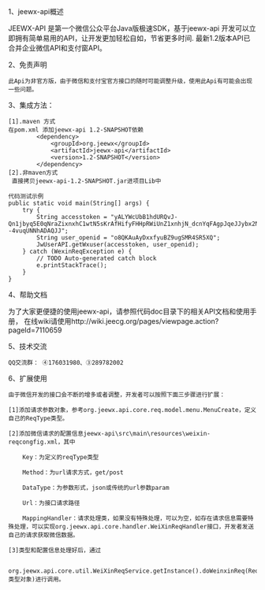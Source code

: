 1、jeewx-api概述

  JEEWX-API 是第一个微信公众平台Java版极速SDK，基于jeewx-api 开发可以立即拥有简单易用的API，让开发更加轻松自如，节省更多时间. 最新1.2版本API已合并企业微信API和支付窗API。
 
2、免责声明

	此Api为非官方版，由于微信和支付宝官方接口的随时可能调整升级，使用此Api有可能会出现一些问题。

3、集成方法：

	[1].maven 方式
    在pom.xml 添加jeewx-api 1.2-SNAPSHOT依赖
			<dependency>  
				<groupId>org.jeewx</groupId>  
				<artifactId>jeewx-api</artifactId>  
				<version>1.2-SNAPSHOT</version>  
			</dependency>
	[2].非maven方式
     直接拷贝jeewx-api-1.2-SNAPSHOT.jar进项目Lib中

	代码测试示例
	public static void main(String[] args) {
		try {
			String accesstoken = "yALYWcUbB1hdURQvJ-Qn1jbyq5E0qNraZixnxhC1wtN5sKrAfHifyFHHpRWiUnZ1xnhjN_dcnYqFAgpJqeJJybx2NOVoEDZd7SFLjwFIvM8AJv3a8EGarbY0jo--4vuqUNNhADAQJJ";
			String user_openid = "o8QKAuAyDxxfyuBZ9ugSMR4SR5XQ";
			JwUserAPI.getWxuser(accesstoken, user_openid);
		} catch (WexinReqException e) {
			// TODO Auto-generated catch block
			e.printStackTrace();
		}
	}
	
4、帮助文档

  为了大家更便捷的使用jeewx-api，请参照代码doc目录下的相关API文档和使用手册，
  在线wiki请使用http://wiki.jeecg.org/pages/viewpage.action?pageId=7110659

5、技术交流

	QQ交流群： ④176031980、③289782002

6、扩展使用

	由于微信开发的接口会不断的增多或者调整，开发者可以按照下面三步骤进行扩展：

	[1]添加请求参数对象，参考org.jeewx.api.core.req.model.menu.MenuCreate，定义自己的ReqType类型。

	[2]添加微信请求的配置信息jeewx-api\src\main\resources\weixin-reqcongfig.xml，其中

		Key：为定义的reqType类型

		Method：为url请求方式，get/post

		DataType：为参数形式，json或传统的url参数param

		Url：为接口请求路径

		MappingHandler：请求处理类，如果没有特殊处理，可以为空，如存在请求信息需要特殊处理，可以实现org.jeewx.api.core.handler.WeiXinReqHandler接口，开发者发送自己的请求获取微信数据。

	[3]类型和配置信息处理好后，通过

		org.jeewx.api.core.util.WeiXinReqService.getInstance().doWeinxinReq(ReqType类型对象)进行调用。


